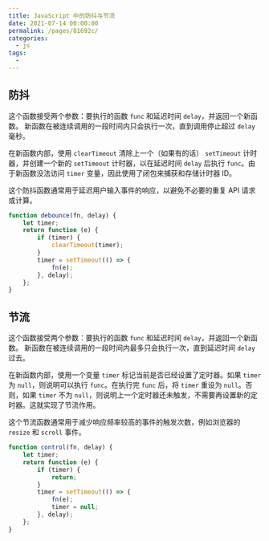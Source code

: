 ```yaml
---
title: JavaScript 中的防抖与节流
date: 2021-07-14 00:00:00
permalink: /pages/81692c/
categories: 
  - js
tags: 
  - 
---
```


## 防抖

这个函数接受两个参数：要执行的函数 `func` 和延迟时间 `delay`，并返回一个新函数。 新函数在被连续调用的一段时间内只会执行一次，直到调用停止超过 `delay` 毫秒。

在新函数内部，使用 `clearTimeout` 清除上一个（如果有的话） `setTimeout` 计时器，并创建一个新的 `setTimeout` 计时器，以在延迟时间 `delay` 后执行 `func`。由于新函数没法访问 `timer` 变量，因此使用了闭包来捕获和存储计时器 ID。

这个防抖函数通常用于延迟用户输入事件的响应，以避免不必要的重复 API 请求或计算。

```js
function debounce(fn, delay) {
	let timer;
	return function (e) {
		if (timer) {
			clearTimeout(timer);
		}
		timer = setTimeout(() => {
			fn(e);
		}, delay);
	};
}
```

## 节流

这个函数接受两个参数：要执行的函数 `func` 和延迟时间 `delay`，并返回一个新函数。 新函数在被连续调用的一段时间内最多只会执行一次，直到延迟时间 `delay` 过去。

在新函数内部，使用一个变量 `timer` 标记当前是否已经设置了定时器。如果 `timer` 为 `null`，则说明可以执行 `func`。在执行完 `func` 后，将 `timer` 重设为 `null`。否则，如果 `timer` 不为 `null`，则说明上一个定时器还未触发，不需要再设置新的定时器。这就实现了节流作用。

这个节流函数通常用于减少响应频率较高的事件的触发次数，例如浏览器的 `resize` 和 `scroll` 事件。

```js
function control(fn, delay) {
	let timer;
	return function (e) {
		if (timer) {
			return;
		}
		timer = setTimeout(() => {
			fn(e);
			timer = null;
		}, delay);
	};
}
```
